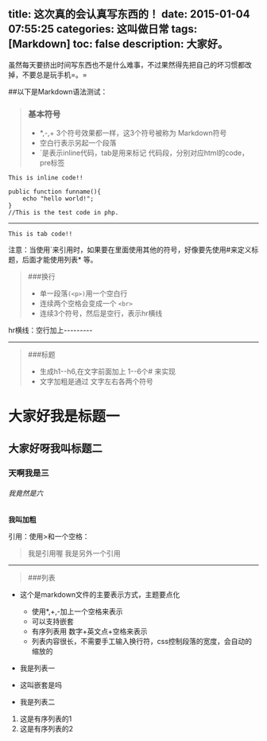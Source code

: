 title: 这次真的会认真写东西的！
date: 2015-01-04 07:55:25
categories: 这叫做日常
tags: [Markdown]
toc: false
description: 大家好。
---
虽然每天要挤出时间写东西也不是什么难事，不过果然得先把自己的坏习惯都改掉，不要总是玩手机=。=

##以下是Markdown语法测试：

> ### 基本符号
> * *,-,+ 3个符号效果都一样，这3个符号被称为 Markdown符号
> * 空白行表示另起一个段落
> * \`是表示inline代码，tab是用来标记 代码段，分别对应html的code，pre标签

`This is inline code!!`

    public function funname(){
        echo "hello world!";
    }
    //This is the test code in php.

----------
    This is tab code!!
    
注意：当使用\`来引用时，如果要在里面使用其他的符号，好像要先使用\#来定义标题，后面才能使用列表\* 等。
> ###换行
> * 单一段落`(<p>)`用一个空白行
> * 连续两个空格会变成一个 `<br>`
> * 连续3个符号，然后是空行，表示hr横线

hr横线：空行加上---------

----------

> ###标题
> * 生成h1--h6,在文字前面加上 1--6个# 来实现
> * 文字加粗是通过 文字左右各两个符号

# 大家好我是标题一
## 大家好呀我叫标题二
### 天啊我是三
###### 我竟然是六
**我叫加粗**

引用：使用>和一个空格：
> 我是引用喔
> 我是另外一个引用

-----------
> ###列表
* 这个是markdown文件的主要表示方式，主题要点化
    * 使用*,+,-加上一个空格来表示
    * 可以支持嵌套
    * 有序列表用 数字+英文点+空格来表示
    * 列表内容很长，不需要手工输入换行符，css控制段落的宽度，会自动的缩放的

* 我是列表一
 * 这叫嵌套是吗
* 我是列表二
1. 这是有序列表的1
2. 这是有序列表的2

